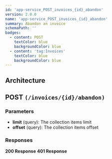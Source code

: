 ```yaml
---
id: 'app-service_POST_invoices_{id}_abandon'
version: 2.0.0
name: 'app-service_POST_invoices_{id}_abandon'
summary: Abandon an invoice
schemaPath: ''
badges:
  - content: POST
    textColor: blue
    backgroundColor: blue
  - content: 'tag:Invoices'
    textColor: blue
    backgroundColor: blue
---
```

## Architecture
<NodeGraph />



## POST `(/invoices/{id}/abandon)`

### Parameters
- **limit** (query): The collection items limit
- **offset** (query): The collection items offset




### Responses
**200 Response**
<SchemaViewer file="response-200.json" maxHeight="500" id="response-200" />
      **401 Response**
<SchemaViewer file="response-401.json" maxHeight="500" id="response-401" />
